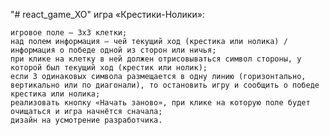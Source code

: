 "# react_game_XO"
игра «Крестики-Нолики»:

    игровое поле — 3х3 клетки;
    над полем информация — чей текущий ход (крестика или нолика) / информация о победе одной из сторон или ничья;
    при клике на клетку в ней должен отрисовываться символ стороны, у которой был текущий ход (крестик или нолик);
    если 3 одинаковых символа размещается в одну линию (горизонтально, вертикально или по диагонали), то остановить игру и сообщить о победе крестика или нолика;
    реализовать кнопку «Начать заново», при клике на которую поле будет очищаться и игра начнётся сначала;
    дизайн на усмотрение разработчика.

